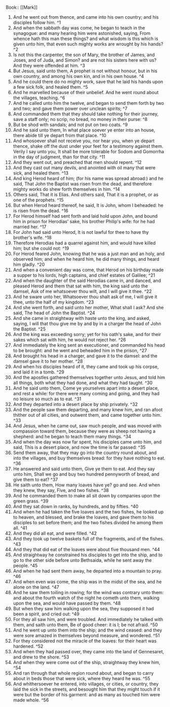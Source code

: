 Book:: [[Mark]]
 1. And he went out from thence, and came into his own country; and his disciples follow him. ^1
 2. And when the sabbath day was come, he began to teach in the synagogue: and many hearing him were astonished, saying, From whence hath this man these things? and what wisdom is this which is given unto him, that even such mighty works are wrought by his hands? ^2
 3. Is not this the carpenter, the son of Mary, the brother of James, and Joses, and of Juda, and Simon? and are not his sisters here with us? And they were offended at him. ^3
 4. But Jesus, said unto them, A prophet is not without honour, but in his own country, and among his own kin, and in his own house. ^4
 5. And he could there do no mighty work, save that he laid his hands upon a few sick folk, and healed them. ^5
 6. And he marvelled because of their unbelief. And he went round about the villages, teaching. ^6
 7. And he called unto him the twelve, and began to send them forth by two and two; and gave them power over unclean spirits; ^7
 8. And commanded them that they should take nothing for their journey, save a staff only; no scrip, no bread, no money in their purse: ^8
 9. But be shod with sandals; and not put on two coats. ^9
 10. And he said unto them, In what place soever ye enter into an house, there abide till ye depart from that place. ^10
 11. And whosoever shall not receive you, nor hear you, when ye depart thence, shake off the dust under your feet for a testimony against them. Verily I say unto you, It shall be more tolerable for Sodom and Gomorrha in the day of judgment, than for that city. ^11
 12. And they went out, and preached that men should repent. ^12
 13. And they cast out many devils, and anointed with oil many that were sick, and healed them. ^13
 14. And king Herod heard of him; (for his name was spread abroad:) and he said, That John the Baptist was risen from the dead, and therefore mighty works do shew forth themselves in him. ^14
 15. Others said, That it is Elias. And others said, That it is a prophet, or as one of the prophets. ^15
 16. But when Herod heard thereof, he said, It is John, whom I beheaded: he is risen from the dead. ^16
 17. For Herod himself had sent forth and laid hold upon John, and bound him in prison for Herodias' sake, his brother Philip's wife: for he had married her. ^17
 18. For John had said unto Herod, It is not lawful for thee to have thy brother's wife. ^18
 19. Therefore Herodias had a quarrel against him, and would have killed him; but she could not: ^19
 20. For Herod feared John, knowing that he was a just man and an holy, and observed him; and when he heard him, he did many things, and heard him gladly. ^20
 21. And when a convenient day was come, that Herod on his birthday made a supper to his lords, high captains, and chief estates of Galilee; ^21
 22. And when the daughter of the said Herodias came in, and danced, and pleased Herod and them that sat with him, the king said unto the damsel, Ask of me whatsoever thou wilt, and I will give it thee. ^22
 23. And he sware unto her, Whatsoever thou shalt ask of me, I will give it thee, unto the half of my kingdom. ^23
 24. And she went forth, and said unto her mother, What shall I ask? And she said, The head of John the Baptist. ^24
 25. And she came in straightway with haste unto the king, and asked, saying, I will that thou give me by and by in a charger the head of John the Baptist. ^25
 26. And the king was exceeding sorry; yet for his oath's sake, and for their sakes which sat with him, he would not reject her. ^26
 27. And immediately the king sent an executioner, and commanded his head to be brought: and he went and beheaded him in the prison, ^27
 28. And brought his head in a charger, and gave it to the damsel: and the damsel gave it to her mother. ^28
 29. And when his disciples heard of it, they came and took up his corpse, and laid it in a tomb. ^29
 30. And the apostles gathered themselves together unto Jesus, and told him all things, both what they had done, and what they had taught. ^30
 31. And he said unto them, Come ye yourselves apart into a desert place, and rest a while: for there were many coming and going, and they had no leisure so much as to eat. ^31
 32. And they departed into a desert place by ship privately. ^32
 33. And the people saw them departing, and many knew him, and ran afoot thither out of all cities, and outwent them, and came together unto him. ^33
 34. And Jesus, when he came out, saw much people, and was moved with compassion toward them, because they were as sheep not having a shepherd: and he began to teach them many things. ^34
 35. And when the day was now far spent, his disciples came unto him, and said, This is a desert place, and now the time is far passed: ^35
 36. Send them away, that they may go into the country round about, and into the villages, and buy themselves bread: for they have nothing to eat. ^36
 37. He answered and said unto them, Give ye them to eat. And they say unto him, Shall we go and buy two hundred pennyworth of bread, and give them to eat? ^37
 38. He saith unto them, How many loaves have ye? go and see. And when they knew, they say, Five, and two fishes. ^38
 39. And he commanded them to make all sit down by companies upon the green grass. ^39
 40. And they sat down in ranks, by hundreds, and by fifties. ^40
 41. And when he had taken the five loaves and the two fishes, he looked up to heaven, and blessed, and brake the loaves, and gave them to his disciples to set before them; and the two fishes divided he among them all. ^41
 42. And they did all eat, and were filled. ^42
 43. And they took up twelve baskets full of the fragments, and of the fishes. ^43
 44. And they that did eat of the loaves were about five thousand men. ^44
 45. And straightway he constrained his disciples to get into the ship, and to go to the other side before unto Bethsaida, while he sent away the people. ^45
 46. And when he had sent them away, he departed into a mountain to pray. ^46
 47. And when even was come, the ship was in the midst of the sea, and he alone on the land. ^47
 48. And he saw them toiling in rowing; for the wind was contrary unto them: and about the fourth watch of the night he cometh unto them, walking upon the sea, and would have passed by them. ^48
 49. But when they saw him walking upon the sea, they supposed it had been a spirit, and cried out: ^49
 50. For they all saw him, and were troubled. And immediately he talked with them, and saith unto them, Be of good cheer: it is I; be not afraid. ^50
 51. And he went up unto them into the ship; and the wind ceased: and they were sore amazed in themselves beyond measure, and wondered. ^51
 52. For they considered not the miracle of the loaves: for their heart was hardened. ^52
 53. And when they had passed over, they came into the land of Gennesaret, and drew to the shore. ^53
 54. And when they were come out of the ship, straightway they knew him, ^54
 55. And ran through that whole region round about, and began to carry about in beds those that were sick, where they heard he was. ^55
 56. And whithersoever he entered, into villages, or cities, or country, they laid the sick in the streets, and besought him that they might touch if it were but the border of his garment: and as many as touched him were made whole. ^56
